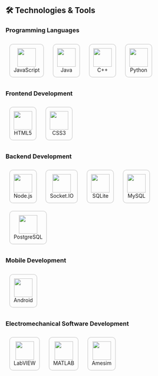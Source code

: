 ## 🛠️ Technologies & Tools

### Programming Languages
<p align="center">
  <div style="display: inline-block; text-align: center; margin: 10px; padding: 10px; border: 2px solid #ddd; border-radius: 10px;">
    <img src="https://cdn.jsdelivr.net/gh/devicons/devicon@latest/icons/javascript/javascript-original.svg" width="50px" height="50px" style="vertical-align: middle;"/><br>JavaScript
  </div>
  <div style="display: inline-block; text-align: center; margin: 10px; padding: 10px; border: 2px solid #ddd; border-radius: 10px;">
    <img src="https://cdn.jsdelivr.net/gh/devicons/devicon@latest/icons/java/java-original.svg" width="50px" height="50px" style="vertical-align: middle;"/><br>Java
  </div>
  <div style="display: inline-block; text-align: center; margin: 10px; padding: 10px; border: 2px solid #ddd; border-radius: 10px;">
    <img src="https://cdn.jsdelivr.net/gh/devicons/devicon@latest/icons/cplusplus/cplusplus-original.svg" width="50px" height="50px" style="vertical-align: middle;"/><br>C++
  </div>
  <div style="display: inline-block; text-align: center; margin: 10px; padding: 10px; border: 2px solid #ddd; border-radius: 10px;">
    <img src="https://cdn.jsdelivr.net/gh/devicons/devicon@latest/icons/python/python-original.svg" width="50px" height="50px" style="vertical-align: middle;"/><br>Python
  </div>
</p>

### Frontend Development
<p align="center">
  <div style="display: inline-block; text-align: center; margin: 10px; padding: 10px; border: 2px solid #ddd; border-radius: 10px;">
    <img src="https://cdn.jsdelivr.net/gh/devicons/devicon@latest/icons/html5/html5-original.svg" width="50px" height="50px" style="vertical-align: middle;"/><br>HTML5
  </div>
  <div style="display: inline-block; text-align: center; margin: 10px; padding: 10px; border: 2px solid #ddd; border-radius: 10px;">
    <img src="https://cdn.jsdelivr.net/gh/devicons/devicon@latest/icons/css3/css3-original.svg" width="50px" height="50px" style="vertical-align: middle;"/><br>CSS3
  </div>
</p>

### Backend Development
<p align="center">
  <div style="display: inline-block; text-align: center; margin: 10px; padding: 10px; border: 2px solid #ddd; border-radius: 10px;">
    <img src="https://cdn.jsdelivr.net/gh/devicons/devicon@latest/icons/nodejs/nodejs-original.svg" width="50px" height="50px" style="vertical-align: middle;"/><br>Node.js
  </div>
  <div style="display: inline-block; text-align: center; margin: 10px; padding: 10px; border: 2px solid #ddd; border-radius: 10px;">
    <img src="https://cdn.jsdelivr.net/gh/devicons/devicon@latest/icons/socketio/socketio-original.svg" width="50px" height="50px" style="vertical-align: middle;"/><br>Socket.IO
  </div>
  <div style="display: inline-block; text-align: center; margin: 10px; padding: 10px; border: 2px solid #ddd; border-radius: 10px;">
    <img src="https://cdn.jsdelivr.net/gh/devicons/devicon@latest/icons/sqlite/sqlite-original.svg" width="50px" height="50px" style="vertical-align: middle;"/><br>SQLite
  </div>
  <div style="display: inline-block; text-align: center; margin: 10px; padding: 10px; border: 2px solid #ddd; border-radius: 10px;">
    <img src="https://cdn.jsdelivr.net/gh/devicons/devicon@latest/icons/mysql/mysql-original.svg" width="50px" height="50px" style="vertical-align: middle;"/><br>MySQL
  </div>
  <div style="display: inline-block; text-align: center; margin: 10px; padding: 10px; border: 2px solid #ddd; border-radius: 10px;">
    <img src="https://cdn.jsdelivr.net/gh/devicons/devicon@latest/icons/postgresql/postgresql-original.svg" width="50px" height="50px" style="vertical-align: middle;"/><br>PostgreSQL
  </div>
</p>

### Mobile Development
<p align="center">
  <div style="display: inline-block; text-align: center; margin: 10px; padding: 10px; border: 2px solid #ddd; border-radius: 10px;">
    <img src="https://cdn.jsdelivr.net/gh/devicons/devicon@latest/icons/android/android-original.svg" width="50px" height="50px" style="vertical-align: middle;"/><br>Android
  </div>
</p>

### Electromechanical Software Development
<p align="center">
  <div style="display: inline-block; text-align: center; margin: 10px; padding: 10px; border: 2px solid #ddd; border-radius: 10px;">
    <img src="https://cdn.jsdelivr.net/gh/devicons/devicon@latest/icons/labview/labview-original.svg" width="50px" height="50px" style="vertical-align: middle;"/><br>LabVIEW
  </div>
  <div style="display: inline-block; text-align: center; margin: 10px; padding: 10px; border: 2px solid #ddd; border-radius: 10px;">
    <img src="https://cdn.jsdelivr.net/gh/devicons/devicon@latest/icons/matlab/matlab-original.svg" width="50px" height="50px" style="vertical-align: middle;"/><br>MATLAB
  </div>
  <div style="display: inline-block; text-align: center; margin: 10px; padding: 10px; border: 2px solid #ddd; border-radius: 10px;">
    <img src="https://cdn.jsdelivr.net/gh/devicons/devicon@latest/icons/microchip/microchip-original.svg" width="50px" height="50px" style="vertical-align: middle;"/><br>Amesim
  </div>
</p>
